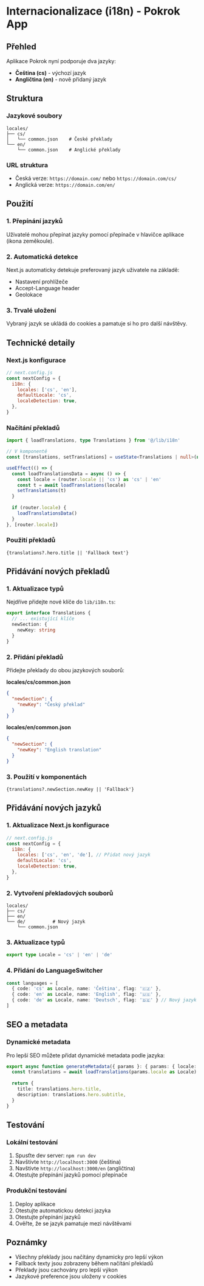 # Internacionalizace (i18n) - Pokrok App

## Přehled

Aplikace Pokrok nyní podporuje dva jazyky:
- **Čeština (cs)** - výchozí jazyk
- **Angličtina (en)** - nově přidaný jazyk

## Struktura

### Jazykové soubory
```
locales/
├── cs/
│   └── common.json    # České překlady
└── en/
    └── common.json    # Anglické překlady
```

### URL struktura
- Česká verze: `https://domain.com/` nebo `https://domain.com/cs/`
- Anglická verze: `https://domain.com/en/`

## Použití

### 1. Přepínání jazyků
Uživatelé mohou přepínat jazyky pomocí přepínače v hlavičce aplikace (ikona zeměkoule).

### 2. Automatická detekce
Next.js automaticky detekuje preferovaný jazyk uživatele na základě:
- Nastavení prohlížeče
- Accept-Language header
- Geolokace

### 3. Trvalé uložení
Vybraný jazyk se ukládá do cookies a pamatuje si ho pro další návštěvy.

## Technické detaily

### Next.js konfigurace
```javascript
// next.config.js
const nextConfig = {
  i18n: {
    locales: ['cs', 'en'],
    defaultLocale: 'cs',
    localeDetection: true,
  },
}
```

### Načítání překladů
```typescript
import { loadTranslations, type Translations } from '@/lib/i18n'

// V komponentě
const [translations, setTranslations] = useState<Translations | null>(null)

useEffect(() => {
  const loadTranslationsData = async () => {
    const locale = (router.locale || 'cs') as 'cs' | 'en'
    const t = await loadTranslations(locale)
    setTranslations(t)
  }
  
  if (router.locale) {
    loadTranslationsData()
  }
}, [router.locale])
```

### Použití překladů
```tsx
{translations?.hero.title || 'Fallback text'}
```

## Přidávání nových překladů

### 1. Aktualizace typů
Nejdříve přidejte nové klíče do `lib/i18n.ts`:
```typescript
export interface Translations {
  // ... existující klíče
  newSection: {
    newKey: string
  }
}
```

### 2. Přidání překladů
Přidejte překlady do obou jazykových souborů:

**locales/cs/common.json**
```json
{
  "newSection": {
    "newKey": "Český překlad"
  }
}
```

**locales/en/common.json**
```json
{
  "newSection": {
    "newKey": "English translation"
  }
}
```

### 3. Použití v komponentách
```tsx
{translations?.newSection.newKey || 'Fallback'}
```

## Přidávání nových jazyků

### 1. Aktualizace Next.js konfigurace
```javascript
// next.config.js
const nextConfig = {
  i18n: {
    locales: ['cs', 'en', 'de'], // Přidat nový jazyk
    defaultLocale: 'cs',
    localeDetection: true,
  },
}
```

### 2. Vytvoření překladových souborů
```
locales/
├── cs/
├── en/
└── de/          # Nový jazyk
    └── common.json
```

### 3. Aktualizace typů
```typescript
export type Locale = 'cs' | 'en' | 'de'
```

### 4. Přidání do LanguageSwitcher
```typescript
const languages = [
  { code: 'cs' as Locale, name: 'Čeština', flag: '🇨🇿' },
  { code: 'en' as Locale, name: 'English', flag: '🇺🇸' },
  { code: 'de' as Locale, name: 'Deutsch', flag: '🇩🇪' } // Nový jazyk
]
```

## SEO a metadata

### Dynamické metadata
Pro lepší SEO můžete přidat dynamické metadata podle jazyka:

```typescript
export async function generateMetadata({ params }: { params: { locale: string } }) {
  const translations = await loadTranslations(params.locale as Locale)
  
  return {
    title: translations.hero.title,
    description: translations.hero.subtitle,
  }
}
```

## Testování

### Lokální testování
1. Spusťte dev server: `npm run dev`
2. Navštivte `http://localhost:3000` (čeština)
3. Navštivte `http://localhost:3000/en` (angličtina)
4. Otestujte přepínání jazyků pomocí přepínače

### Produkční testování
1. Deploy aplikace
2. Otestujte automatickou detekci jazyka
3. Otestujte přepínání jazyků
4. Ověřte, že se jazyk pamatuje mezi návštěvami

## Poznámky

- Všechny překlady jsou načítány dynamicky pro lepší výkon
- Fallback texty jsou zobrazeny během načítání překladů
- Překlady jsou cachovány pro lepší výkon
- Jazykové preference jsou uloženy v cookies
